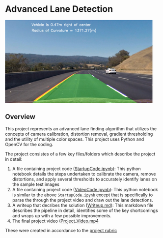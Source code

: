 # **Advanced Lane Detection** 

<img src="output_images/Final_image.png" width="480" alt="Combined Image" />

Overview
---

This project represents an advanced lane finding algorithm that utilizes the concepts of camera calibration, distortion removal, gradient thresholding and the utility of multiple color spaces. This project uses Python and OpenCV for the coding.

The project consistes of a few key files/folders which describe the project in detail:
1. A file containing project code ([StartupCode.ipynb](https://github.com/iammsg/Project2/blob/master/StartupCode.ipynb)): This python notebook details the steps undertaken to calibrate the camera, remove distortions, and apply several thresholds to accurately identify lanes on the sample test images
2. A file containing project code ([VideoCode.ipynb](https://github.com/iammsg/Project2/blob/master/VideoCode.ipynb)): This python notebook  is similar to the above `StartupCode.ipynb` except that is specifically to parse the through the project video and draw out the lane detections.
3. A writeup that decribes the solution ([Writeup.md](https://github.com/iammsg/Project2/blob/master/Writeup.md)): This markdown file describes the pipeline in detail, identifies some of the key shortcomings and wraps up with a few possible improvements.
4. The final project video ([Project_Video.mp4](https://github.com/iammsg/Project2/blob/master/Project_Video.mp4)


These were created in accordance to the [project rubric](https://review.udacity.com/#!/rubrics/571/view)